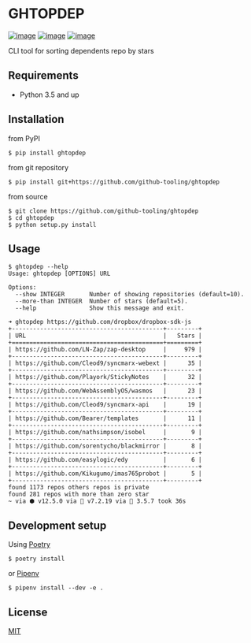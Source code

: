# GHTOPDEP
[![image](https://img.shields.io/pypi/v/ghtopdep.svg)](https://pypi.org/project/ghtopdep/)
[![image](https://img.shields.io/pypi/l/ghtopdep.svg)](https://pypi.org/project/ghtopdep/)
[![image](https://img.shields.io/pypi/pyversions/ghtopdep.svg)](https://pypi.org/project/ghtopdep/)

CLI tool for sorting dependents repo by stars

## Requirements
* Python 3.5 and up

## Installation
from PyPI
```
$ pip install ghtopdep
```

from git repository
```
$ pip install git+https://github.com/github-tooling/ghtopdep
```

from source
```
$ git clone https://github.com/github-tooling/ghtopdep
$ cd ghtopdep
$ python setup.py install
```

## Usage

```
$ ghtopdep --help
Usage: ghtopdep [OPTIONS] URL

Options:
  --show INTEGER       Number of showing repositories (default=10).
  --more-than INTEGER  Number of stars (default=5).
  --help               Show this message and exit.
```


```
➜ ghtopdep https://github.com/dropbox/dropbox-sdk-js
+-------------------------------------------+---------+
| URL                                       |   Stars |
+===========================================+=========+
| https://github.com/LN-Zap/zap-desktop     |     979 |
+-------------------------------------------+---------+
| https://github.com/Cleod9/syncmarx-webext |      35 |
+-------------------------------------------+---------+
| https://github.com/Playork/StickyNotes    |      32 |
+-------------------------------------------+---------+
| https://github.com/WebAssemblyOS/wasmos   |      23 |
+-------------------------------------------+---------+
| https://github.com/Cleod9/syncmarx-api    |      19 |
+-------------------------------------------+---------+
| https://github.com/Bearer/templates       |      11 |
+-------------------------------------------+---------+
| https://github.com/nathsimpson/isobel     |       9 |
+-------------------------------------------+---------+
| https://github.com/sorentycho/blackmirror |       8 |
+-------------------------------------------+---------+
| https://github.com/easylogic/edy          |       6 |
+-------------------------------------------+---------+
| https://github.com/Kikugumo/imas765probot |       5 |
+-------------------------------------------+---------+
found 1173 repos others repos is private
found 281 repos with more than zero star
~ via ⬢ v12.5.0 via 🐘 v7.2.19 via 🐍 3.5.7 took 36s 
```


## Development setup
Using [Poetry](https://poetry.eustace.io/docs/)   
```
$ poetry install
```
or [Pipenv](https://docs.pipenv.org/)   
```
$ pipenv install --dev -e .
```

## License
[MIT](https://choosealicense.com/licenses/mit/)
